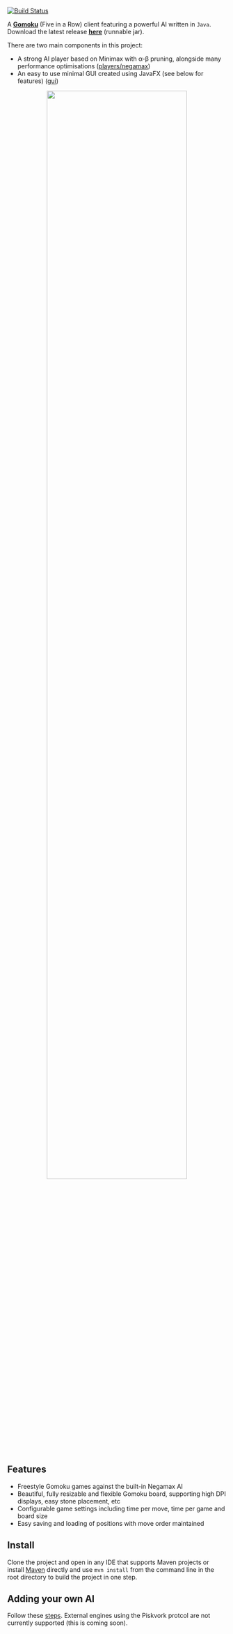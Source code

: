 [![Build Status](https://travis-ci.org/haslam22/gomoku.svg?branch=master)](https://travis-ci.org/haslam22/gomoku)

A [**Gomoku**](https://en.wikipedia.org/wiki/Gomoku) (Five in a Row) client featuring a powerful AI written in `Java`. Download the latest release [**here**](https://github.com/haslam22/gomoku/releases) (runnable jar).

There are two main components in this project:

* A strong AI player based on Minimax with α-β pruning, alongside many performance optimisations ([players/negamax](src/main/java/players/negamax))
* An easy to use minimal GUI created using JavaFX (see below for features) ([gui](src/main/java/gui))

<p align="center"><img width="80%" src="http://i.imgur.com/XRh8hDB.png" /></p>

## Features
- Freestyle Gomoku games against the built-in Negamax AI
- Beautiful, fully resizable and flexible Gomoku board, supporting high DPI displays, easy stone placement, etc
- Configurable game settings including time per move, time per game and board size
- Easy saving and loading of positions with move order maintained

## Install
Clone the project and open in any IDE that supports Maven projects or install [Maven](https://maven.apache.org/download.cgi) directly and use `mvn install` from the command line in the root directory to build the project in one step.

## Adding your own AI
Follow these [steps](https://github.com/haslam22/gomoku/wiki/Adding-your-own-AI). External engines using the Piskvork protcol are not currently supported (this is coming soon). 
